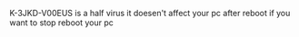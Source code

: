 K-3JKD-V00EUS is a half virus it doesen't affect your pc after reboot if you want to stop reboot your pc
